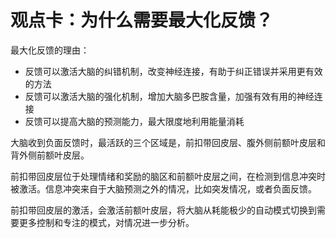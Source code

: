 # 观点卡：为什么需要最大化反馈？


最大化反馈的理由：
- 反馈可以激活大脑的纠错机制，改变神经连接，有助于纠正错误并采用更有效的方法
- 反馈可以激活大脑的强化机制，增加大脑多巴胺含量，加强有效有用的神经连接
- 反馈可以提高大脑的预测能力，最大限度地利用能量消耗

大脑收到负面反馈时，最活跃的三个区域是，前扣带回皮层、腹外侧前额叶皮层和背外侧前额叶皮层。

前扣带回皮层位于处理情绪和奖励的脑区和前额叶皮层之间，在检测到信息冲突时被激活。信息冲突来自于大脑预测之外的情况，比如突发情况，或者负面反馈。

前扣带回皮层的激活，会激活前额叶皮层，将大脑从耗能极少的自动模式切换到需要更多控制和专注的模式，对情况进一步分析。
